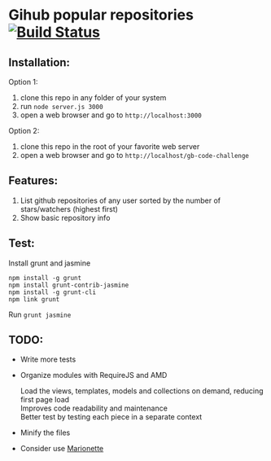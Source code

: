 Gihub popular repositories [![Build Status](https://travis-ci.org/joserobleda/gb-code-challenge.png?branch=master)](https://travis-ci.org/joserobleda/gb-code-challenge)
=================

## Installation:

Option 1:

1. clone this repo in any folder of your system
2. run `node server.js 3000`
3. open a web browser and go to `http://localhost:3000`


Option 2:

1. clone this repo in the root of your favorite web server
2. open a web browser and go to `http://localhost/gb-code-challenge`



## Features:

1. List github repositories of any user sorted by the number of stars/watchers (highest first)
2. Show basic repository info

## Test:

Install grunt and jasmine
`````
npm install -g grunt
npm install grunt-contrib-jasmine
npm install -g grunt-cli
npm link grunt
`````

Run `grunt jasmine`


## TODO:

* Write more tests

* Organize modules with RequireJS and AMD

    Load the views, templates, models and collections on demand, reducing first page load  
    Improves code readability and maintenance  
    Better test by testing each piece in a separate context
    
* Minify the files

* Consider use [Marionette](https://github.com/marionettejs/backbone.marionette)

